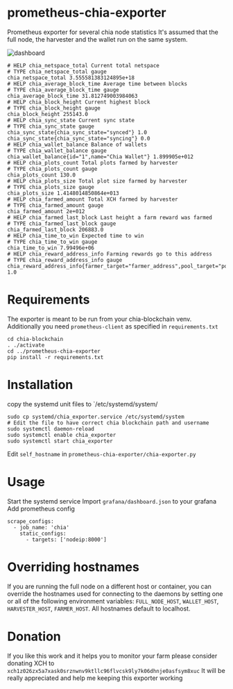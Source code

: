 # prometheus-chia-exporter
Prometheus exporter for several chia node statistics
It's assumed that the full node, the harvester and the wallet run on the same system.

![dashboard](https://github.com/speedmann/prometheus-chia-exporter/blob/main/screenshots/dashboard.png?raw=true)

```
# HELP chia_netspace_total Current total netspace
# TYPE chia_netspace_total gauge
chia_netspace_total 3.555581383124895e+18
# HELP chia_average_block_time Average time between blocks
# TYPE chia_average_block_time gauge
chia_average_block_time 31.812749003984063
# HELP chia_block_height Current highest block
# TYPE chia_block_height gauge
chia_block_height 255143.0
# HELP chia_sync_state Current sync state
# TYPE chia_sync_state gauge
chia_sync_state{chia_sync_state="synced"} 1.0
chia_sync_state{chia_sync_state="syncing"} 0.0
# HELP chia_wallet_balance Balance of wallets
# TYPE chia_wallet_balance gauge
chia_wallet_balance{id="1",name="Chia Wallet"} 1.899905e+012
# HELP chia_plots_count Total plots farmed by harvester
# TYPE chia_plots_count gauge
chia_plots_count 130.0
# HELP chia_plots_size Total plot size farmed by harvester
# TYPE chia_plots_size gauge
chia_plots_size 1.4148014850864e+013
# HELP chia_farmed_amount Total XCH farmed by harvester
# TYPE chia_farmed_amount gauge
chia_farmed_amount 2e+012
# HELP chia_farmed_last_block Last height a farm reward was farmed
# TYPE chia_farmed_last_block gauge
chia_farmed_last_block 206883.0
# HELP chia_time_to_win Expected time to win 
# TYPE chia_time_to_win gauge
chia_time_to_win 7.99496e+06
# HELP chia_reward_address_info Farming rewards go to this address 
# TYPE chia_reward_address_info gauge
chia_reward_address_info{farmer_target="farmer_address",pool_target="pool_address"} 1.0
```

# Requirements
The exporter is meant to be run from your chia-blockchain venv. Additionally you need `prometheus-client` as specified in `requirements.txt`

```
cd chia-blockchain
. ./activate
cd ../prometheus-chia-exporter
pip install -r requirements.txt
```

# Installation
copy the systemd unit files to `/etc/systemd/system/

```
sudo cp systemd/chia_exporter.service /etc/systemd/system
# Edit the file to have correct chia blockchain path and username
sudo systemctl daemon-reload
sudo systemctl enable chia_exporter
sudo systemctl start chia_exporter
```


Edit `self_hostname` in `prometheus-chia-exporter/chia-exporter.py` 

# Usage
Start the systemd service
Import `grafana/dashboard.json` to your grafana
Add prometheus config

```
scrape_configs:
  - job_name: 'chia'
    static_configs:
      - targets: ['nodeip:8000']
```

# Overriding hostnames

If you are running the full node on a different host or container, you can override the hostnames used for connecting to the daemons by setting one or all of the following environment variables: `FULL_NODE_HOST`, `WALLET_HOST`, `HARVESTER_HOST`, `FARMER_HOST`. All hostnames default to localhost.

# Donation
If you like this work and it helps you to monitor your farm please consider donating XCH to `xch1z026zx5a7xask0srznwnv9ktllc96flvcsk9ly7k06dhnje0asfsym8xuc`
It will be really appreciated and help me keeping this exporter working
